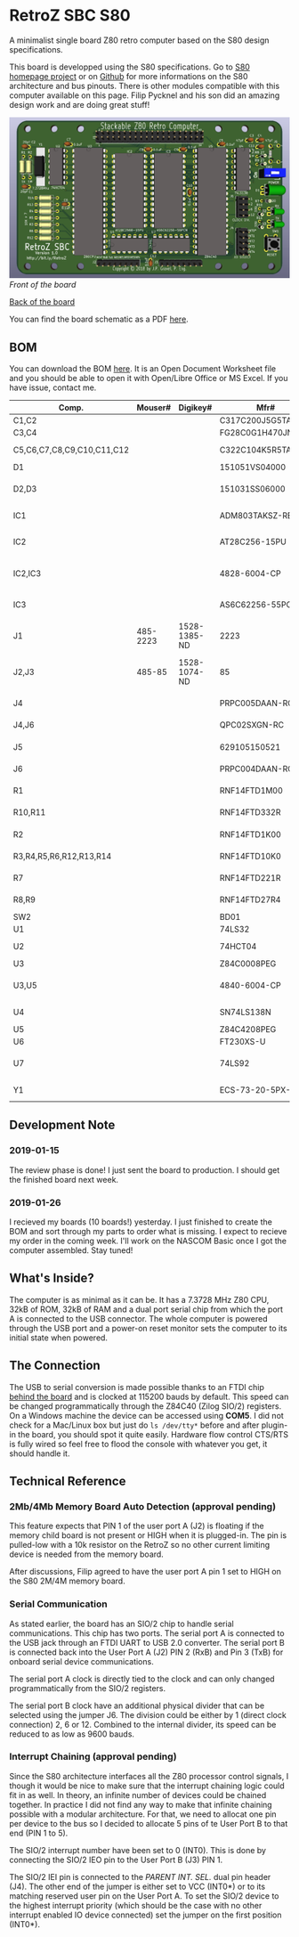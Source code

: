 # RetroZ SBC S80
A minimalist single board Z80 retro computer based on the S80 design 
specifications.

This board is developped using the S80 specifications. Go to
[S80 homepage project](http://users.telenet.be/pynckels/s80_retro.html) or on 
[Github](/PaintedBlck/S80)
for more informations on the S80 architecture and bus pinouts. There is 
other modules compatible with this computer available on this page. Filip 
Pycknel and his son did an amazing design work and are doing great stuff!

![RetroZ SBC for S80 Architecture](https://raw.githubusercontent.com/formix/RetroZ/master/Documents/RetroZ-SBC-Front.png)
*Front of the board*

[Back of the board](https://raw.githubusercontent.com/formix/RetroZ/master/Documents/RetroZ-SBC-Back.png)

You can find the board schematic as a PDF [here](https://github.com/formix/RetroZ/blob/master/Documents/RetroZ-SBC.pdf).

## BOM

You can download the BOM [here](https://github.com/formix/RetroZ/blob/master/Projects/RetroZ-SBC/RetroZ-SBC-BOM.ods?raw=true). It is an Open Document Worksheet file and you should be able to open it with Open/Libre Office or MS Excel. If you have issue, contact me.

| Comp.                      | Mouser#  | Digikey#      | Mfr#               | Qty | Description                        | 
|----------------------------|----------|---------------|--------------------|-----|------------------------------------| 
| C1,C2                      |          |               | C317C200J5G5TA     | 2   | 20pf Capacitor                     | 
| C3,C4                      |          |               | FG28C0G1H470JNT06  | 2   | 47pF Capacitor                     | 
| C5,C6,C7,C8,C9,C10,C11,C12 |          |               | C322C104K5R5TA7301 | 8   | 0,1uF Capacitors                   | 
| D1                         |          |               | 151051VS04000      | 1   | Green Led 5mm                      | 
| D2,D3                      |          |               | 151031SS06000      | 2   | Red Led 3mm Round, FwdV 2.2        | 
| IC1                        |          |               | ADM803TAKSZ-REEL7  | 1   | Power-on Reset chip                | 
| IC2                        |          |               | AT28C256-15PU      | 1   | EEPROM 256kbit 28-Pin PDIP         | 
| IC2,IC3                    |          |               | 4828-6004-CP       | 2   | CONN IC DIP SOCKET 28POS TIN       | 
| IC3                        |          |               | AS6C62256-55PCN    | 1   | IC SRAM 256K PARALLEL 28DIP        | 
| J1                         | 485-2223 | 1528-1385-ND  | 2223               | 1   | Adafruit stacking header 2x20      | 
| J2,J3                      | 485-85   | 1528-1074-ND  | 85                 | 1   | STACKING HEADER ARDUINO SHIELD     | 
| J4                         |          |               | PRPC005DAAN-RC     | 1   | 5x2 Pin Connector                  | 
| J4,J6                      |          |               | QPC02SXGN-RC       | 2   | 1x2 Shunt connector                | 
| J5                         |          |               | 629105150521       | 1   | USB Microb B SMT Connector         | 
| J6                         |          |               | PRPC004DAAN-RC     | 1   | 4x2 Pin Connector                  | 
| R1                         |          |               | RNF14FTD1M00       | 1   | 1M Ohm Resistor                    | 
| R10,R11                    |          |               | RNF14FTD332R       | 2   | 332 Ohm resistor                   | 
| R2                         |          |               | RNF14FTD1K00       | 1   | 1k Ohm Resistor                    | 
| R3,R4,R5,R6,R12,R13,R14    |          |               | RNF14FTD10K0       | 7   | 10k Ohm Resistor                   | 
| R7                         |          |               | RNF14FTD221R       | 1   | 221 Ohm Resistor                   | 
| R8,R9                      |          |               | RNF14FTD27R4       | 2   | 27 Ohm Resistors                   | 
| SW2                        |          |               | BD01               | 1   | DIP Switch x1                      | 
| U1                         |          |               | 74LS32             | 1   | Quand OR                           | 
| U2                         |          |               | 74HCT04            | 1   | Hex Inverter Schmidt Trigger       | 
| U3                         |          |               | Z84C0008PEG        | 1   | Z80 CPU                            | 
| U3,U5                      |          |               | 4840-6004-CP       | 1   | 40 pin (2 x 20) DIP socket 15,24mm | 
| U4                         |          |               | SN74LS138N         | 1   | 3 to 8 Decoder/Demux               | 
| U5                         |          |               | Z84C4208PEG        | 1   | Z80 SIO/2                          | 
| U6                         |          |               | FT230XS-U          | 1   | UART to USB                        | 
| U7                         |          |               | 74LS92             | 1   | Dodecade counter (div. By 12)      | 
| Y1                         |          |               | ECS-73-20-5PX-TR   | 1   | 7,3728 MHz Crystal                 | 
 

## Development Note

### 2019-01-15
The review phase is done! I just sent the board to production. I should get the
finished board next week.

### 2019-01-26
I recieved my boards (10 boards!) yesterday. I just finished to create the BOM 
and sort through my parts to order what is missing. I expect to recieve my 
order in the coming week. I'll work on the NASCOM Basic once I got the computer 
assembled. Stay tuned!

## What's Inside?
The computer is as minimal as it can be. It has a 7.3728 MHz Z80 CPU, 32kB of 
ROM, 32kB of RAM and a dual port serial chip from which the port A is connected 
to the USB connector. The whole computer is powered through the USB port and a 
power-on reset monitor sets the computer to its initial state when powered.

## The Connection
The USB to serial conversion is made possible thanks to an FTDI chip 
[behind the board](https://raw.githubusercontent.com/formix/RetroZ/master/Documents/RetroZ-SBC-Back.png) 
and is clocked at 115200 bauds by default. This speed can be changed 
programmatically through the Z84C40 (Zilog SIO/2) registers. On a Windows
machine the device can be accessed using **COM5**. I did not check for a 
Mac/Linux box but just do `ls /dev/tty*` before and after plugin-in the board,
you should spot it quite easily. Hardware flow control CTS/RTS is fully 
wired so feel free to flood the console with whatever you get, it should handle 
it.

## Technical Reference
### 2Mb/4Mb Memory Board Auto Detection (approval pending)
This feature expects that PIN 1 of the user port A (J2) is floating if the 
memory child board is not present or HIGH when it is plugged-in. The pin is pulled-low with a 10k resistor on the RetroZ so no other current limiting device is
needed from the memory board.

After discussions, Filip agreed to have the user port A pin 1 set to HIGH on
the S80 2M/4M memory board.

### Serial Communication
As stated earlier, the board has an SIO/2 chip to handle serial communications.
This chip has two ports. The serial port A is connected to the USB jack through
an FTDI UART to USB 2.0 converter. The serial port B is connected back into the User Port A (J2) PIN 2 (RxB) and Pin 3 (TxB) for onboard serial device communications.

The serial port A clock is directly tied to the clock and can only changed programmatically from the SIO/2 registers.

The serial port B clock have an additional physical divider that can be selected
using the jumper J6. The division could be either by 1 (direct clock connection)
2, 6 or 12. Combined to the internal divider, its speed can be reduced to as
low as 9600 bauds.

### Interrupt Chaining (approval pending)
Since the S80 architecture interfaces all the Z80 processor control signals, I 
though it would be nice to make sure that the interrupt chaining logic could 
fit in as well. In theory, an infinite number of devices could be chained 
together. In practice I did not find any way to make that infinite chaining
possible with a modular architecture. For that, we need to allocat one pin per
device to the bus so I decided to allocate 5 pins of te User Port B to that end 
(PIN 1 to 5).

The SIO/2 interrupt number have been set to 0 (INT0). This is done by 
connecting the SIO/2 IEO pin to the User Port B (J3) PIN 1.

The SIO/2 IEI pin is connected to the *PARENT INT. SEL.* dual pin header (J4).
The other end of the jumper is either set to VCC (INT0\*) or to its matching 
reserved user pin on the User Port A. To set the SIO/2 device to the highest
interrupt priority (which should be the case with no other interrupt enabled
IO device connected) set the jumper on the first position (INT0\*).

